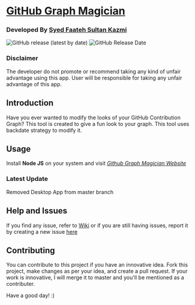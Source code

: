 # 					[GitHub Graph Magician](https://faatehsultan.github.io/github-graph-magician/)



### Developed By [Syed Faateh Sultan Kazmi](https://github.com/faatehsultan)

![GitHub release (latest by date)](https://img.shields.io/github/v/release/faatehsultan/github-graph-magician?style=social) ![GitHub Release Date](https://img.shields.io/github/release-date/faatehsultan/github-graph-magician)

### Disclaimer

The developer do not promote or recommend taking any kind of unfair advantage using this app. User will be responsible for taking any unfair advantage of this app.

## Introduction

Have you ever wanted to modify the looks of your GitHub Contribution Graph? This tool is created to give a fun look to your graph. This tool uses backdate strategy to modify it.

## Usage

Install **Node JS** on your system and visit *[Github Graph Magician Website](https://faatehsultan.github.io./github-graph-magician)*

### Latest Update

Removed Desktop App from master branch

## Help and Issues

If you find any issue, refer to [Wiki](https://github.com/faatehsultan/github-graph-magician/wiki/Github-Graph-Magician-Wiki) or if you are still having issues, report it by creating a new issue [here](https://github.com/faatehsultan/github-graph-magician/issues/new)

## Contributing

You can contribute to this project if you have an innovative idea. Fork this project, make changes as per your idea, and create a pull request. If your work is innovative, I will merge it to master and you'll be mentioned as a contributer. 

Have a good day! :)
